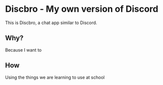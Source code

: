 # Discbro - My own version of Discord
This is Discbro, a chat app similar to Discord.

## Why?
Because I want to

## How
Using the things we are learning to use at school
